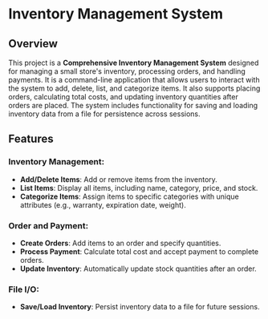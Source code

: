 # Inventory Management System

## Overview

This project is a **Comprehensive Inventory Management System** designed for managing a small store's inventory, processing orders, and handling payments. It is a command-line application that allows users to interact with the system to add, delete, list, and categorize items. It also supports placing orders, calculating total costs, and updating inventory quantities after orders are placed. The system includes functionality for saving and loading inventory data from a file for persistence across sessions.

## Features

### Inventory Management:
- **Add/Delete Items**: Add or remove items from the inventory.
- **List Items**: Display all items, including name, category, price, and stock.
- **Categorize Items**: Assign items to specific categories with unique attributes (e.g., warranty, expiration date, weight).

### Order and Payment:
- **Create Orders**: Add items to an order and specify quantities.
- **Process Payment**: Calculate total cost and accept payment to complete orders.
- **Update Inventory**: Automatically update stock quantities after an order.

### File I/O:
- **Save/Load Inventory**: Persist inventory data to a file for future sessions.



